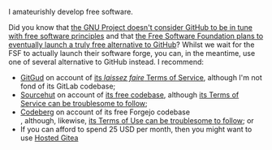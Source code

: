 I amateurishly develop free software.

Did you know that <a href="https://www.gnu.org/software/repo-criteria-evaluation.html">the GNU Project doesn't consider GitHub to be in tune with free software principles</a> and that <a href="https://www.fsf.org/blogs/sysadmin/coming-soon-a-new-site-for-fully-free-collaboration">the Free Software Foundation plans to eventually launch a truly free alternative to GitHub</a>? Whilst we wait for the FSF to actually launch their software forge, you can, in the meantime, use one of several alternative to GitHub instead. I recommend:

<ul>
    <li><a href="https://gitgud.io/">GitGud</a> on account of <a href="https://gitgud.io/-/users/terms"> its <i>laissez faire</i> Terms of Service</a>, although I'm not fond of its GitLab codebase;</li>
    <li><a href="https://sourcehut.org/">Sourcehut</a> on account of <a href="https://sr.ht/~sircmpwn/sourcehut/">its free codebase</a>, although <a href="https://man.sr.ht/terms.md">its Terms of Service can be troublesome to follow</a>;</li>
    <li><a href="https://codeberg.org/">Codeberg</a> on account of its free <ahref="https://forgejo.org/">Forgejo</a> codebase</li>, although, likewise, <a href="https://codeberg.org/Codeberg/org/src/branch/main/TermsOfUse.md">its Terms of Use can be troublesome to follow</a>; or</li>
    <li>If you can afford to spend 25 USD per month, then you might want to use <a href="https://hostedgitea.com/">Hosted Gitea</a>
